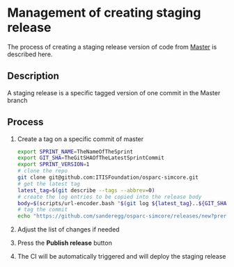 # Management of creating staging release

The process of creating a staging release version of code from [Master](https://github.com/ITISFoundation/osparc-simcore/tree/master) is described here.

## Description

A staging release is a specific tagged version of one commit in the Master branch

## Process

1. Create a tag on a specific commit of master

    ```bash
    export SPRINT_NAME=TheNameOfTheSprint
    export GIT_SHA=TheGitSHAOfTheLatestSprintCommit
    export SPRINT_VERSION=1
    # clone the repo
    git clone git@github.com:ITISFoundation/osparc-simcore.git
    # get the latest tag
    latest_tag=$(git describe --tags --abbrev=0)
    # create the log entries to be copied into the release body
    body=$(scripts/url-encoder.bash "$(git log ${latest_tag}..${GIT_SHA} --pretty="format:- %s")")
    # tag the commit
    echo "https://github.com/sanderegg/osparc-simcore/releases/new?prerelease=1&target=${GIT_SHA}&tag=FREEZE_${SPRINT_NAME}${SPRINT_VERSION}&title=Staging%20${SPRINT_NAME}${SPRINT_VERSION}&body=$body"
    ```

2. Adjust the list of changes if needed
3. Press the **Publish release** button
4. The CI will be automatically triggered and will deploy the staging release
